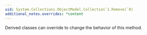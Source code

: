 ```yaml
---
uid: System.Collections.ObjectModel.Collection`1.Remove(`0)
additional_notes.overrides: *content
---
```


<p>Derived classes can override <xref href="System.Collections.ObjectModel.Collection`1.RemoveItem(System.Int32)"></xref> to change the behavior of this method.</p>


